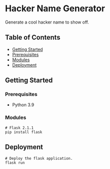 # Hacker Name Generator
Generate a cool hacker name to show off.

## Table of Contents
* [Getting Started](#getting-started)
* [Prerequisites](#prerequisites)
* [Modules](#modules)
* [Deployment](#deployment)

## Getting Started

### Prerequisites
* Python 3.9

### Modules
````
# Flask 2.1.1
pip install flask
````

## Deployment
````
# Deploy the flask application.
flask run
````

